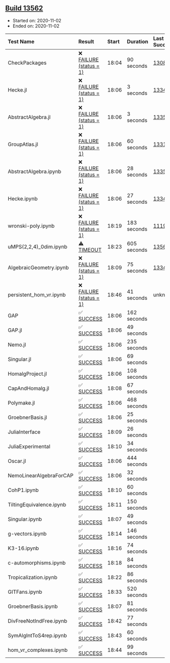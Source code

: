 ## [Build 13562](https://oscarci.mathematik.uni-kl.de/job/oscar/13562/)

* Started on: 2020-11-02
* Ended on: 2020-11-02

| Test Name    | Result | Start | Duration | Last Success | First Failure |
|:-------------|:-------|:------|:---------|:-------------|:--------------|
| CheckPackages | ❌ [FAILURE (status = 1)](https://oscarci.mathematik.uni-kl.de/job/oscar/13562/artifact/logs/build-13562/CheckPackages.log) | 18:04 | 90 seconds | [13085](https://oscarci.mathematik.uni-kl.de/job/oscar/13085/) | [13086](https://oscarci.mathematik.uni-kl.de/job/oscar/13086/) |
| Hecke.jl | ❌ [FAILURE (status = 1)](https://oscarci.mathematik.uni-kl.de/job/oscar/13562/artifact/logs/build-13562/Hecke.jl.log) | 18:06 | 3 seconds | [13341](https://oscarci.mathematik.uni-kl.de/job/oscar/13341/) | [13342](https://oscarci.mathematik.uni-kl.de/job/oscar/13342/) |
| AbstractAlgebra.jl | ❌ [FAILURE (status = 1)](https://oscarci.mathematik.uni-kl.de/job/oscar/13562/artifact/logs/build-13562/AbstractAlgebra.jl.log) | 18:06 | 3 seconds | [13355](https://oscarci.mathematik.uni-kl.de/job/oscar/13355/) | [13356](https://oscarci.mathematik.uni-kl.de/job/oscar/13356/) |
| GroupAtlas.jl | ❌ [FAILURE (status = 1)](https://oscarci.mathematik.uni-kl.de/job/oscar/13562/artifact/logs/build-13562/GroupAtlas.jl.log) | 18:06 | 60 seconds | [13311](https://oscarci.mathematik.uni-kl.de/job/oscar/13311/) | [13312](https://oscarci.mathematik.uni-kl.de/job/oscar/13312/) |
| AbstractAlgebra.ipynb | ❌ [FAILURE (status = 1)](https://oscarci.mathematik.uni-kl.de/job/oscar/13562/artifact/logs/build-13562/AbstractAlgebra.ipynb.log) | 18:06 | 28 seconds | [13355](https://oscarci.mathematik.uni-kl.de/job/oscar/13355/) | [13356](https://oscarci.mathematik.uni-kl.de/job/oscar/13356/) |
| Hecke.ipynb | ❌ [FAILURE (status = 1)](https://oscarci.mathematik.uni-kl.de/job/oscar/13562/artifact/logs/build-13562/Hecke.ipynb.log) | 18:06 | 27 seconds | [13341](https://oscarci.mathematik.uni-kl.de/job/oscar/13341/) | [13342](https://oscarci.mathematik.uni-kl.de/job/oscar/13342/) |
| wronski-poly.ipynb | ❌ [FAILURE (status = 1)](https://oscarci.mathematik.uni-kl.de/job/oscar/13562/artifact/logs/build-13562/wronski-poly.ipynb.log) | 18:19 | 183 seconds | [11192](https://oscarci.mathematik.uni-kl.de/job/oscar/11192/) | [11193](https://oscarci.mathematik.uni-kl.de/job/oscar/11193/) |
| uMPS(2,2,4)_0dim.ipynb | ⚠ [TIMEOUT](https://oscarci.mathematik.uni-kl.de/job/oscar/13562/artifact/logs/build-13562/uMPS-2-2-4-_0dim.ipynb.log) | 18:23 | 605 seconds | [13561](https://oscarci.mathematik.uni-kl.de/job/oscar/13561/) | [13562](https://oscarci.mathematik.uni-kl.de/job/oscar/13562/) |
| AlgebraicGeometry.ipynb | ❌ [FAILURE (status = 1)](https://oscarci.mathematik.uni-kl.de/job/oscar/13562/artifact/logs/build-13562/AlgebraicGeometry.ipynb.log) | 18:09 | 75 seconds | [13341](https://oscarci.mathematik.uni-kl.de/job/oscar/13341/) | [13342](https://oscarci.mathematik.uni-kl.de/job/oscar/13342/) |
| persistent_hom_vr.ipynb | ❌ [FAILURE (status = 1)](https://oscarci.mathematik.uni-kl.de/job/oscar/13562/artifact/logs/build-13562/persistent_hom_vr.ipynb.log) | 18:46 | 41 seconds | unknown | unknown |
| GAP | ✅ [SUCCESS](https://oscarci.mathematik.uni-kl.de/job/oscar/13562/artifact/logs/build-13562/GAP.log) | 18:06 | 162 seconds |  |  |
| GAP.jl | ✅ [SUCCESS](https://oscarci.mathematik.uni-kl.de/job/oscar/13562/artifact/logs/build-13562/GAP.jl.log) | 18:06 | 49 seconds |  |  |
| Nemo.jl | ✅ [SUCCESS](https://oscarci.mathematik.uni-kl.de/job/oscar/13562/artifact/logs/build-13562/Nemo.jl.log) | 18:06 | 235 seconds |  |  |
| Singular.jl | ✅ [SUCCESS](https://oscarci.mathematik.uni-kl.de/job/oscar/13562/artifact/logs/build-13562/Singular.jl.log) | 18:06 | 69 seconds |  |  |
| HomalgProject.jl | ✅ [SUCCESS](https://oscarci.mathematik.uni-kl.de/job/oscar/13562/artifact/logs/build-13562/HomalgProject.jl.log) | 18:06 | 108 seconds |  |  |
| CapAndHomalg.jl | ✅ [SUCCESS](https://oscarci.mathematik.uni-kl.de/job/oscar/13562/artifact/logs/build-13562/CapAndHomalg.jl.log) | 18:08 | 67 seconds |  |  |
| Polymake.jl | ✅ [SUCCESS](https://oscarci.mathematik.uni-kl.de/job/oscar/13562/artifact/logs/build-13562/Polymake.jl.log) | 18:06 | 468 seconds |  |  |
| GroebnerBasis.jl | ✅ [SUCCESS](https://oscarci.mathematik.uni-kl.de/job/oscar/13562/artifact/logs/build-13562/GroebnerBasis.jl.log) | 18:06 | 25 seconds |  |  |
| JuliaInterface | ✅ [SUCCESS](https://oscarci.mathematik.uni-kl.de/job/oscar/13562/artifact/logs/build-13562/JuliaInterface.log) | 18:09 | 26 seconds |  |  |
| JuliaExperimental | ✅ [SUCCESS](https://oscarci.mathematik.uni-kl.de/job/oscar/13562/artifact/logs/build-13562/JuliaExperimental.log) | 18:10 | 34 seconds |  |  |
| Oscar.jl | ✅ [SUCCESS](https://oscarci.mathematik.uni-kl.de/job/oscar/13562/artifact/logs/build-13562/Oscar.jl.log) | 18:06 | 444 seconds |  |  |
| NemoLinearAlgebraForCAP | ✅ [SUCCESS](https://oscarci.mathematik.uni-kl.de/job/oscar/13562/artifact/logs/build-13562/NemoLinearAlgebraForCAP.log) | 18:06 | 32 seconds |  |  |
| CohP1.ipynb | ✅ [SUCCESS](https://oscarci.mathematik.uni-kl.de/job/oscar/13562/artifact/logs/build-13562/CohP1.ipynb.log) | 18:10 | 60 seconds |  |  |
| TiltingEquivalence.ipynb | ✅ [SUCCESS](https://oscarci.mathematik.uni-kl.de/job/oscar/13562/artifact/logs/build-13562/TiltingEquivalence.ipynb.log) | 18:11 | 150 seconds |  |  |
| Singular.ipynb | ✅ [SUCCESS](https://oscarci.mathematik.uni-kl.de/job/oscar/13562/artifact/logs/build-13562/Singular.ipynb.log) | 18:07 | 49 seconds |  |  |
| g-vectors.ipynb | ✅ [SUCCESS](https://oscarci.mathematik.uni-kl.de/job/oscar/13562/artifact/logs/build-13562/g-vectors.ipynb.log) | 18:14 | 146 seconds |  |  |
| K3-16.ipynb | ✅ [SUCCESS](https://oscarci.mathematik.uni-kl.de/job/oscar/13562/artifact/logs/build-13562/K3-16.ipynb.log) | 18:16 | 74 seconds |  |  |
| c-automorphisms.ipynb | ✅ [SUCCESS](https://oscarci.mathematik.uni-kl.de/job/oscar/13562/artifact/logs/build-13562/c-automorphisms.ipynb.log) | 18:18 | 84 seconds |  |  |
| Tropicalization.ipynb | ✅ [SUCCESS](https://oscarci.mathematik.uni-kl.de/job/oscar/13562/artifact/logs/build-13562/Tropicalization.ipynb.log) | 18:22 | 86 seconds |  |  |
| GITFans.ipynb | ✅ [SUCCESS](https://oscarci.mathematik.uni-kl.de/job/oscar/13562/artifact/logs/build-13562/GITFans.ipynb.log) | 18:33 | 520 seconds |  |  |
| GroebnerBasis.ipynb | ✅ [SUCCESS](https://oscarci.mathematik.uni-kl.de/job/oscar/13562/artifact/logs/build-13562/GroebnerBasis.ipynb.log) | 18:07 | 81 seconds |  |  |
| DivFreeNotIndFree.ipynb | ✅ [SUCCESS](https://oscarci.mathematik.uni-kl.de/job/oscar/13562/artifact/logs/build-13562/DivFreeNotIndFree.ipynb.log) | 18:42 | 77 seconds |  |  |
| SymAlgIntToS4rep.ipynb | ✅ [SUCCESS](https://oscarci.mathematik.uni-kl.de/job/oscar/13562/artifact/logs/build-13562/SymAlgIntToS4rep.ipynb.log) | 18:43 | 60 seconds |  |  |
| hom_vr_complexes.ipynb | ✅ [SUCCESS](https://oscarci.mathematik.uni-kl.de/job/oscar/13562/artifact/logs/build-13562/hom_vr_complexes.ipynb.log) | 18:44 | 99 seconds |  |  |
